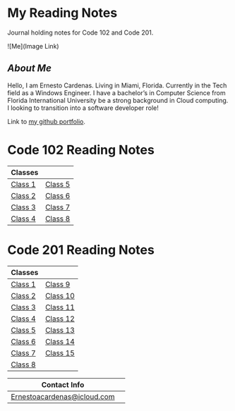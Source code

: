 # My Reading Notes

Journal holding notes for Code 102 and Code 201.

![Me](Image Link)

## *About Me*
Hello, I am Ernesto Cardenas. Living in Miami, Florida. Currently in the Tech field as a Windows Engineer. I have a bachelor’s in Computer Science from Florida International University be a strong background in Cloud computing. I looking to transition into a software developer role!

Link to [my github portfolio](https://github.com/ernestocardenas).

# Code 102 Reading Notes

| Classes | |
| ----------- | ----------- |
| [Class 1](Code_102_Reading_Notes/class1.md) | [Class 5](Code_102_Reading_Notes/class5.md) |
| [Class 2](Code_102_Reading_Notes/class2.md) | [Class 6](Code_102_Reading_Notes/class6.md) |
| [Class 3](Code_102_Reading_Notes/class3.md) |	[Class 7](Code_102_Reading_Notes/class7.md) |
| [Class 4](Code_102_Reading_Notes/class4.md) | [Class 8](Code_102_Reading_Notes/class8.md) |

# Code 201 Reading Notes

| Classes | |
| ----------- | ----------- |
| [Class 1](Code_201_Reading_Notes/Class1.md) | [Class 9](Code_201_Reading_Notes/class9.md) |
| [Class 2](Code_201_Reading_Notes/Class2.md) | [Class 10](Code_201_Reading_Notes/class10.md) |
| [Class 3](Code_201_Reading_Notes/class3.md) |	[Class 11](Code_201_Reading_Notes/class11.md) |
| [Class 4](Code_201_Reading_Notes/class4.md) | [Class 12](Code_201_Reading_Notes/class12.md) |
| [Class 5](Code_201_Reading_Notes/class5.md) | [Class 13](Code_201_Reading_Notes/class13.md) |
| [Class 6](Code_201_Reading_Notes/class6.md) |	[Class 14](Code_201_Reading_Notes/class14.md) |
| [Class 7](Code_201_Reading_Notes/class7.md) | [Class 15](Code_201_Reading_Notes/class15.md) |
| [Class 8](Code_201_Reading_Notes/class8.md) |  |

|Contact Info|  |
--- | --- |
|Ernestoacardenas@icloud.com|
